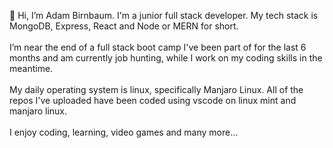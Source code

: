 👋 Hi, I’m Adam Birnbaum. I'm a junior full stack developer. My tech stack is MongoDB, Express, React and Node or MERN for short.<br><br>
I’m near the end of a full stack boot camp I've been part of for the last 6 months and am currently job hunting, while I work on my coding skills in the meantime.<br><br>
My daily operating system is linux, specifically Manjaro Linux. All of the repos I've uploaded have been coded using vscode on linux mint and manjaro linux.<br><br>
I enjoy  coding, learning, video games and many more...<br><br>
<!---
Pandad89/Pandad89 is a ✨ special ✨ repository because its `README.md` (this file) appears on your GitHub profile.
You can click the Preview link to take a look at your changes.
--->
